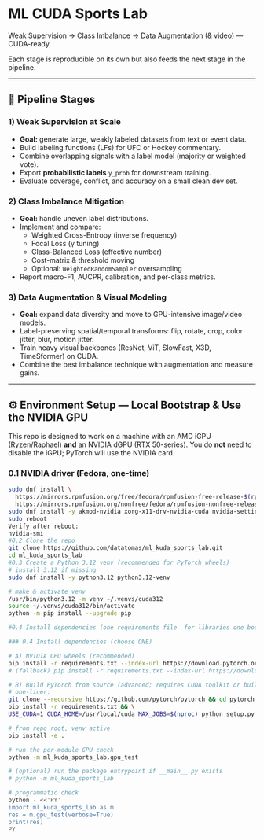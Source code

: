 # ML CUDA Sports Lab
Weak Supervision → Class Imbalance → Data Augmentation (& video) — CUDA-ready.

Each stage is reproducible on its own but also feeds the next stage in the pipeline.

---



## 🚀 Pipeline Stages

### 1) Weak Supervision at Scale
- **Goal:** generate large, weakly labeled datasets from text or event data.
- Build labeling functions (LFs) for UFC or Hockey commentary.
- Combine overlapping signals with a label model (majority or weighted vote).
- Export **probabilistic labels** `y_prob` for downstream training.
- Evaluate coverage, conflict, and accuracy on a small clean dev set.

### 2) Class Imbalance Mitigation
- **Goal:** handle uneven label distributions.
- Implement and compare:
  - Weighted Cross-Entropy (inverse frequency)
  - Focal Loss (γ tuning)
  - Class-Balanced Loss (effective number)
  - Cost-matrix & threshold moving
  - Optional: `WeightedRandomSampler` oversampling
- Report macro-F1, AUCPR, calibration, and per-class metrics.

### 3) Data Augmentation & Visual Modeling
- **Goal:** expand data diversity and move to GPU-intensive image/video models.
- Label-preserving spatial/temporal transforms: flip, rotate, crop, color jitter, blur, motion jitter.
- Train heavy visual backbones (ResNet, ViT, SlowFast, X3D, TimeSformer) on CUDA.
- Combine the best imbalance technique with augmentation and measure gains.

---

## ⚙️ Environment Setup — Local Bootstrap & Use the NVIDIA GPU

This repo is designed to work on a machine with an AMD iGPU (Ryzen/Raphael) **and** an NVIDIA dGPU (RTX 50-series). You do **not** need to disable the iGPU; PyTorch will use the NVIDIA card.

### 0.1 NVIDIA driver (Fedora, one-time)
```bash
sudo dnf install \
  https://mirrors.rpmfusion.org/free/fedora/rpmfusion-free-release-$(rpm -E %fedora).noarch.rpm \
  https://mirrors.rpmfusion.org/nonfree/fedora/rpmfusion-nonfree-release-$(rpm -E %fedora).noarch.rpm
sudo dnf install -y akmod-nvidia xorg-x11-drv-nvidia-cuda nvidia-settings nvidia-persistenced
sudo reboot
Verify after reboot:
nvidia-smi
#0.2 Clone the repo
git clone https://github.com/datatomas/ml_kuda_sports_lab.git
cd ml_kuda_sports_lab
#0.3 Create a Python 3.12 venv (recommended for PyTorch wheels)
# install 3.12 if missing
sudo dnf install -y python3.12 python3.12-venv

# make & activate venv
/usr/bin/python3.12 -m venv ~/.venvs/cuda312
source ~/.venvs/cuda312/bin/activate
python -m pip install --upgrade pip

#0.4 Install dependencies (one requirements file  for libraries one bootstrap for cpu installation)

### 0.4 Install dependencies (choose ONE)

# A) NVIDIA GPU wheels (recommended)
pip install -r requirements.txt --index-url https://download.pytorch.org/whl/cu124
# (fallback) pip install -r requirements.txt --index-url https://download.pytorch.org/whl/cu121

# B) Build PyTorch from source (advanced; requires CUDA toolkit or builds CPU-only)
# one-liner:
git clone --recursive https://github.com/pytorch/pytorch && cd pytorch && \
pip install -r requirements.txt && \
USE_CUDA=1 CUDA_HOME=/usr/local/cuda MAX_JOBS=$(nproc) python setup.py develop

# from repo root, venv active
pip install -e .

# run the per-module GPU check
python -m ml_kuda_sports_lab.gpu_test

# (optional) run the package entrypoint if __main__.py exists
# python -m ml_kuda_sports_lab

# programmatic check
python - <<'PY'
import ml_kuda_sports_lab as m
res = m.gpu_test(verbose=True)
print(res)
PY
